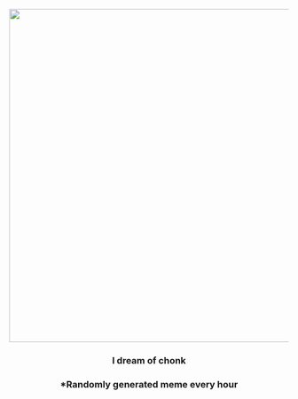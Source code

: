 <p align="center">
        <img src="https://i.redd.it/hytsvcbt7p0a1.jpg" width="600" height="600">
        </p>
        <h3 align="center">I dream of chonk</h3>
        <h3 align="center">*Randomly generated meme every hour</h3>
    